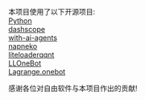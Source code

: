 本项目使用了以下开源项目:
<br/>[Python](https://www.python.org/)
<br/>[dashscope](https://github.com/dashscope)
<br/>[with-ai-agents](https://github.com/yejue/with-ai-agents)
<br/>[napneko](https://napneko.github.io/zh-CN/)
<br/>[liteloaderqqnt](https://liteloaderqqnt.github.io/)
<br/>[LLOneBot](https://github.com/LLOneBot/LLOneBot/)
<br/>[Lagrange.onebot](https://github.com/LSTM-Kirigaya/Lagrange.onebot)

感谢各位对自由软件与本项目作出的贡献!